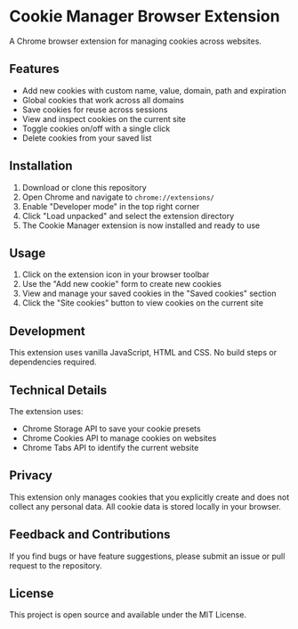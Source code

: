 # Cookie Manager Browser Extension

A Chrome browser extension for managing cookies across websites.

## Features

- Add new cookies with custom name, value, domain, path and expiration
- Global cookies that work across all domains
- Save cookies for reuse across sessions
- View and inspect cookies on the current site
- Toggle cookies on/off with a single click
- Delete cookies from your saved list

## Installation

1. Download or clone this repository
2. Open Chrome and navigate to `chrome://extensions/`
3. Enable "Developer mode" in the top right corner
4. Click "Load unpacked" and select the extension directory
5. The Cookie Manager extension is now installed and ready to use

## Usage

1. Click on the extension icon in your browser toolbar
2. Use the "Add new cookie" form to create new cookies
3. View and manage your saved cookies in the "Saved cookies" section
4. Click the "Site cookies" button to view cookies on the current site

## Development

This extension uses vanilla JavaScript, HTML and CSS. No build steps or dependencies required.

## Technical Details

The extension uses:

- Chrome Storage API to save your cookie presets
- Chrome Cookies API to manage cookies on websites
- Chrome Tabs API to identify the current website

## Privacy

This extension only manages cookies that you explicitly create and does not collect any personal data. All cookie data is stored locally in your browser.

## Feedback and Contributions

If you find bugs or have feature suggestions, please submit an issue or pull request to the repository.

## License

This project is open source and available under the MIT License.
